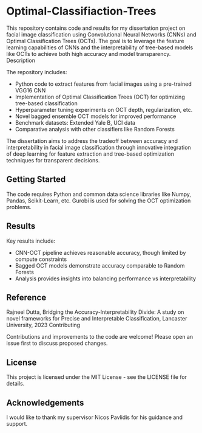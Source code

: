 # Optimal-Classifiaction-Trees

This repository contains code and results for my dissertation project on facial image classification using Convolutional Neural Networks (CNNs) and Optimal Classification Trees (OCTs). The goal is to leverage the feature learning capabilities of CNNs and the interpretability of tree-based models like OCTs to achieve both high accuracy and model transparency.
Description

The repository includes:

- Python code to extract features from facial images using a pre-trained VGG16 CNN
- Implementation of Optimal Classification Trees (OCT) for optimizing tree-based classification
- Hyperparameter tuning experiments on OCT depth, regularization, etc.
- Novel bagged ensemble OCT models for improved performance
- Benchmark datasets: Extended Yale B, UCI data
- Comparative analysis with other classifiers like Random Forests

The dissertation aims to address the tradeoff between accuracy and interpretability in facial image classification through innovative integration of deep learning for feature extraction and tree-based optimization techniques for transparent decisions.

## Getting Started

The code requires Python and common data science libraries like Numpy, Pandas, Scikit-Learn, etc. Gurobi is used for solving the OCT optimization problems.

## Results

Key results include:

- CNN-OCT pipeline achieves reasonable accuracy, though limited by compute constraints
- Bagged OCT models demonstrate accuracy comparable to Random Forests
- Analysis provides insights into balancing performance vs interpretability

## Reference

Rajneel Dutta, Bridging the Accuracy-Interpretability Divide: A study on novel frameworks for Precise and Interpretable Classification, Lancaster University, 2023
Contributing

Contributions and improvements to the code are welcome! Please open an issue first to discuss proposed changes.

## License

This project is licensed under the MIT License - see the LICENSE file for details.

## Acknowledgements

I would like to thank my supervisor Nicos Pavlidis for his guidance and support.

 
